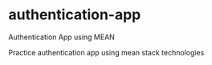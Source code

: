 # authentication-app
Authentication App using MEAN

Practice authentication app using mean stack technologies
